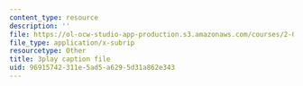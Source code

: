 ```yaml
---
content_type: resource
description: ''
file: https://ol-ocw-studio-app-production.s3.amazonaws.com/courses/2-087-engineering-math-differential-equations-and-linear-algebra-fall-2014/96915742311e5ad5a6295d31a862e343_Gp94Hph_-BU.vtt
file_type: application/x-subrip
resourcetype: Other
title: 3play caption file
uid: 96915742-311e-5ad5-a629-5d31a862e343
---
```

